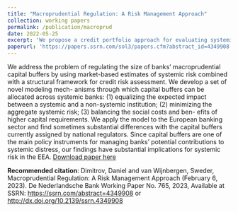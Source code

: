 ```yaml
---
title: "Macroprudential Regulation: A Risk Management Approach"
collection: working papers
permalink: /publication/macroprud
date: 2022-05-25
excerpt: 'We propose a credit portfolio approach for evaluating systemic risk and attributing it across institutions. The model is estimated from high-frequency CDS data. The approach captures risks from privately held institutions and cooperative banks, extending approaches that rely on information from the public equity market. We account for correlated losses between the institutions, overcoming a modeling weakness in earlier studies.'
paperurl: 'https://papers.ssrn.com/sol3/papers.cfm?abstract_id=4349908'
---
```

 We address the problem of regulating the size of banks’ macroprudential capital buffers by using market-based estimates of systemic risk combined with a structural framework for credit risk assessment. We develop a set of novel modeling mech- anisms through which capital buffers can be allocated across systemic banks: (1) equalizing the expected impact between a systemic and a non-systemic institution; (2) minimizing the aggregate systemic risk; (3) balancing the social costs and ben- efits of higher capital requirements. We apply the model to the European banking sector and find sometimes substantial differences with the capital buffers currently assigned by national regulators. Since capital buffers are one of the main policy instruments for managing banks’ potential contributions to systemic distress, our findings have substantial implications for systemic risk in the EEA.
[Download paper here](https://papers.ssrn.com/sol3/papers.cfm?abstract_id=4349908)

**Recommended citation**:  Dimitrov, Daniel and van Wijnbergen, Sweder, Macroprudential Regulation: A Risk Management Approach (February 6, 2023). De Nederlandsche Bank Working Paper No. 765, 2023, Available at SSRN: https://ssrn.com/abstract=4349908 or http://dx.doi.org/10.2139/ssrn.4349908 
